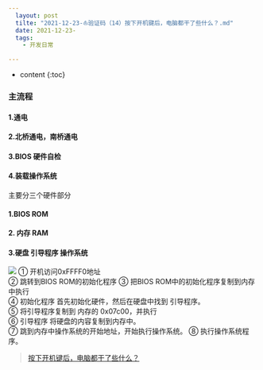 ```yaml
---
  layout: post
  tilte: "2021-12-23-⛵︎验证码（14）按下开机键后，电脑都干了些什么？.md"
  date: 2021-12-23-
  tags: 
    - 开发日常

---
```



* content
{:toc}


### 主流程
#### 1.通电
#### 2.北桥通电，南桥通电
#### 3.BIOS 硬件自检
#### 4.装载操作系统

主要分三个硬件部分 
#### 1.BIOS ROM
#### 2. 内存 RAM
#### 3.硬盘 引导程序 操作系统

![](https://upload-images.jianshu.io/upload_images/15312191-595c00206dcd3664.png?imageMogr2/auto-orient/strip%7CimageView2/2/w/1240)
① 开机访问0xFFFF0地址   
② 跳转到BIOS ROM的初始化程序
③ 把BIOS ROM中的初始化程序复制到内存中执行        
④ 初始化程序 首先初始化硬件，然后在硬盘中找到 引导程序。        
⑤ 将引导程序复制到 内存的 0x07c00，并执行        
⑥ 引导程序 将硬盘的内容复制到内存中。        
⑦ 跳到内存中操作系统的开始地址，开始执行操作系统。
⑧ 执行操作系统程序。
> [按下开机键后，电脑都干了些什么？](https://www.zhihu.com/question/22364502)
